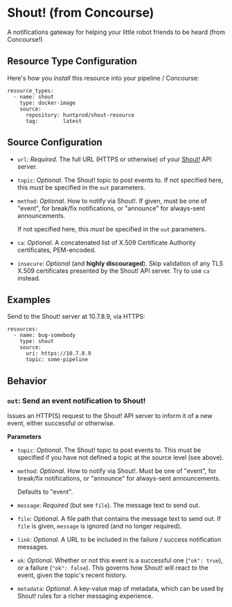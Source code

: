 Shout! (from Concourse)
=======================

A notifications gateway for helping your little robot friends to
be heard (from Concourse!)


Resource Type Configuration
---------------------------

Here's how you _install_ this resource into your pipeline /
Concourse:

    resource_types:
      - name: shout
        type: docker-image
        source:
          repository: huntprod/shout-resource
          tag:        latest


Source Configuration
--------------------

  - `url`: _Required_. The full URL (HTTPS or otherwise) of your
    [Shout!][shout] API server.

  - `topic`: _Optional_.  The Shout! topic to post events to.
    If not specified here, this _must_ be specified in the `out`
    parameters.

  - `method`: _Optional_.  How to notify via Shout!.  If given,
    must be one of "event", for break/fix notifications, or
    "announce" for always-sent announcements.

    If not specified here, this _must_ be specified in the `out`
    parameters.

  - `ca`: _Optional_.  A concatenated list of X.509 Certificate
    Authority certificates, PEM-encoded.

  - `insecure`: _Optional_ (and **highly discouraged**).  Skip
    validation of any TLS X.509 certificates presented by the Shout!
    API server.  Try to use `ca` instead.


Examples
--------

Send to the Shout! server at 10.7.8.9, via HTTPS:

    resources:
      - name: bug-somebody
        type: shout
        source:
          uri: https://10.7.8.9
          topic: some-pipeline


Behavior
--------

### `out`: Send an event notification to Shout!

Issues an HTTP(S) request to the Shout! API server to inform it of
a new event, either successful or otherwise.

**Parameters**

  - `topic`: _Optional_.  The Shout! topic to post events to.
    This must be specified if you have not defined a topic at the
    source level (see above).

  - `method`: _Optional_.  How to notify via Shout!.  Must be one
    of "event", for break/fix notifications, or "announce" for
    always-sent announcements.

    Defaults to "event".

  - `message`: _Required_ (but see `file`).  The message text to
    send out.

  - `file`: _Optional_.  A file path that contains the message
    text to send out.  If `file` is given, `message` is ignored
    (and no longer required).

  - `link`: _Optional_.  A URL to be included in the failure /
    success notification messages.

  - `ok`: _Optional_.  Whether or not this event is a successful one
    (`"ok": true`), or a failure (`"ok": false`).  This governs how
    Shout! will react to the event, given the topic's recent
    history.

  - `metadata`: _Optional_.  A key-value map of metadata, which
    can be used by Shout! rules for a richer messaging experience.


[shout]: https://github.com/jhunt/shout
